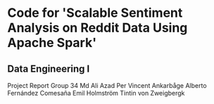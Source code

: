 # Code for 'Scalable Sentiment Analysis on Reddit Data Using Apache Spark'
## Data Engineering I
Project Report
Group 34
Md Ali Azad
Per Vincent Ankarbåge
Alberto Fernández Comesaña
Emil Holmström
Tintin von Zweigbergk
